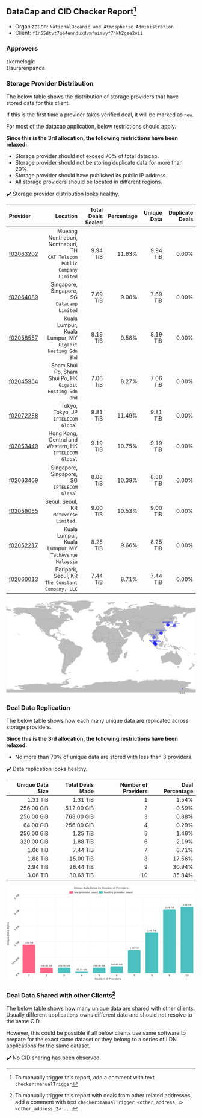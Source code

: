 ## DataCap and CID Checker Report[^1]
 - Organization: `NationalOceanic and Atmospheric Administration`
 - Client: `f1n55dtvt7ue4ennduxdvmfuimvyf7hkh2gse2vii`
### Approvers
`1`kernelogic<br/>`1`laurarenpanda

### Storage Provider Distribution
The below table shows the distribution of storage providers that have stored data for this client.

If this is the first time a provider takes verified deal, it will be marked as `new`.

For most of the datacap application, below restrictions should apply.

**Since this is the 3rd allocation, the following restrictions have been relaxed:**
 - Storage provider should not exceed 70% of total datacap.
 - Storage provider should not be storing duplicate data for more than 20%.
 - Storage provider should have published its public IP address.
 - All storage providers should be located in different regions.

✔️ Storage provider distribution looks healthy.

| Provider                                              |                                                                   Location | Total Deals Sealed | Percentage | Unique Data | Duplicate Deals |
| :---------------------------------------------------- | -------------------------------------------------------------------------: | -----------------: | ---------: | ----------: | --------------: |
| [f02063202](https://filfox.info/en/address/f02063202) | Mueang Nonthaburi, Nonthaburi, TH<br/>`CAT Telecom Public Company Limited` |           9.94 TiB |     11.63% |    9.94 TiB |           0.00% |
| [f02064089](https://filfox.info/en/address/f02064089) |                            Singapore, Singapore, SG<br/>`Datacamp Limited` |           7.69 TiB |      9.00% |    7.69 TiB |           0.00% |
| [f02058557](https://filfox.info/en/address/f02058557) |               Kuala Lumpur, Kuala Lumpur, MY<br/>`Gigabit Hosting Sdn Bhd` |           8.19 TiB |      9.58% |    8.19 TiB |           0.00% |
| [f02045964](https://filfox.info/en/address/f02045964) |               Sham Shui Po, Sham Shui Po, HK<br/>`Gigabit Hosting Sdn Bhd` |           7.06 TiB |      8.27% |    7.06 TiB |           0.00% |
| [f02072288](https://filfox.info/en/address/f02072288) |                                    Tokyo, Tokyo, JP<br/>`IPTELECOM Global` |           9.81 TiB |     11.49% |    9.81 TiB |           0.00% |
| [f02053449](https://filfox.info/en/address/f02053449) |                  Hong Kong, Central and Western, HK<br/>`IPTELECOM Global` |           9.19 TiB |     10.75% |    9.19 TiB |           0.00% |
| [f02063409](https://filfox.info/en/address/f02063409) |                            Singapore, Singapore, SG<br/>`IPTELECOM Global` |           8.88 TiB |     10.39% |    8.88 TiB |           0.00% |
| [f02059055](https://filfox.info/en/address/f02059055) |                                  Seoul, Seoul, KR<br/>`Meteverse Limited.` |           9.00 TiB |     10.53% |    9.00 TiB |           0.00% |
| [f02052217](https://filfox.info/en/address/f02052217) |                   Kuala Lumpur, Kuala Lumpur, MY<br/>`TechAvenue Malaysia` |           8.25 TiB |      9.66% |    8.25 TiB |           0.00% |
| [f02060013](https://filfox.info/en/address/f02060013) |                        Paripark, Seoul, KR<br/>`The Constant Company, LLC` |           7.44 TiB |      8.71% |    7.44 TiB |           0.00% |

<img src="https://raw.githubusercontent.com/data-preservation-programs/filplus-checker-assets/main/filecoin-project/filecoin-plus-large-datasets/issues/1876/1684733474311.png"/>

### Deal Data Replication
The below table shows how each many unique data are replicated across storage providers.


**Since this is the 3rd allocation, the following restrictions have been relaxed:**
- No more than 70% of unique data are stored with less than 3 providers.

✔️ Data replication looks healthy.

| Unique Data Size | Total Deals Made | Number of Providers | Deal Percentage |
| ---------------: | ---------------: | ------------------: | --------------: |
|         1.31 TiB |         1.31 TiB |                   1 |           1.54% |
|       256.00 GiB |       512.00 GiB |                   2 |           0.59% |
|       256.00 GiB |       768.00 GiB |                   3 |           0.88% |
|        64.00 GiB |       256.00 GiB |                   4 |           0.29% |
|       256.00 GiB |         1.25 TiB |                   5 |           1.46% |
|       320.00 GiB |         1.88 TiB |                   6 |           2.19% |
|         1.06 TiB |         7.44 TiB |                   7 |           8.71% |
|         1.88 TiB |        15.00 TiB |                   8 |          17.56% |
|         2.94 TiB |        26.44 TiB |                   9 |          30.94% |
|         3.06 TiB |        30.63 TiB |                  10 |          35.84% |

<img src="https://raw.githubusercontent.com/data-preservation-programs/filplus-checker-assets/main/filecoin-project/filecoin-plus-large-datasets/issues/1876/1684733474997.png"/>

### Deal Data Shared with other Clients[^3]
The below table shows how many unique data are shared with other clients.
Usually different applications owns different data and should not resolve to the same CID.

However, this could be possible if all below clients use same software to prepare for the exact same dataset or they belong to a series of LDN applications for the same dataset.

✔️ No CID sharing has been observed.

[^1]: To manually trigger this report, add a comment with text `checker:manualTrigger`

[^2]: Deals from those addresses are combined into this report as they are specified with `checker:manualTrigger`

[^3]: To manually trigger this report with deals from other related addresses, add a comment with text `checker:manualTrigger <other_address_1> <other_address_2> ...`
